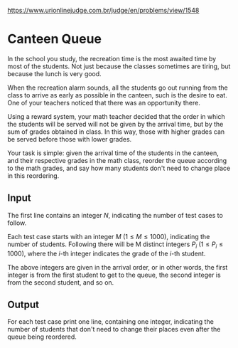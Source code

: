https://www.urionlinejudge.com.br/judge/en/problems/view/1548

# Canteen Queue

In the school you study, the recreation time is the most awaited time by most
of the students. Not just because the classes sometimes are tiring, but
because the lunch is very good.

When the recreation alarm sounds, all the students go out running from the
class to arrive as early as possible in the canteen, such is the desire to
eat. One of your teachers noticed that there was an opportunity there.

Using a reward system, your math teacher decided that the order in which the
students will be served will not be given by the arrival time, but by the sum
of grades obtained in class. In this way, those with higher grades can be
served before those with lower grades.

Your task is simple: given the arrival time of the students in the canteen,
and their respective grades in the math class, reorder the queue according to
the math grades, and say how many students don't need to change place in this
reordering.

## Input

The first line contains an integer $N$, indicating the number of test cases to
follow.

Each test case starts with an integer $M$ ($1 \leq M \leq 1000$), indicating
the number of students. Following there will be M distinct integers $P_i$
($1 \leq P_i \leq 1000$), where the $i$-th integer indicates the grade of the
$i$-th student.

The above integers are given in the arrival order, or in other words, the
first integer is from the first student to get to the queue, the second
integer is from the second student, and so on.

## Output

For each test case print one line, containing one integer, indicating the
number of students that don't need to change their places even after the queue
being reordered.
